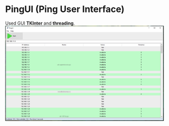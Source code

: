 # PingUI (Ping User Interface)
Used GUI **TKInter** and **threading**.
![Image alt](https://github.com/Lifailon/PingUI/blob/rsa/Image/PingUI-0.2.jpg)
